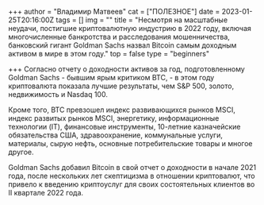 +++
author = "Владимир Матвеев"
cat = ["ПОЛЕЗНОЕ"]
date = 2023-01-25T20:16:00Z
tags = []
img = ""
title = "Несмотря на масштабные неудачи, постигшие криптовалютную индустрию в 2022 году, включая многочисленные банкротства и расследования мошенничества, банковский гигант Goldman Sachs назвал Bitcoin самым доходным активом в мире в этом году."
top = false
type = "beginners"

+++
Согласно отчету о доходности активов за год, подготовленному Goldman Sachs - бывшим ярым критиком BTC, - в этом году криптовалюта показала лучшие результаты, чем S&P 500, золото, недвижимость и Nasdaq 100.

Кроме того, BTC превзошел индекс развивающихся рынков MSCI, индекс развитых рынков MSCI, энергетику, информационные технологии (IT), финансовые инструменты, 10-летние казначейские обязательства США, здравоохранение, коммунальные услуги, материалы, сырую нефть, основные потребительские товары и многое другое.

Goldman Sachs добавил Bitcoin в свой отчет о доходности в начале 2021 года, после нескольких лет скептицизма в отношении криптовалют, что привело к введению криптоуслуг для своих состоятельных клиентов во II квартале 2022 года.